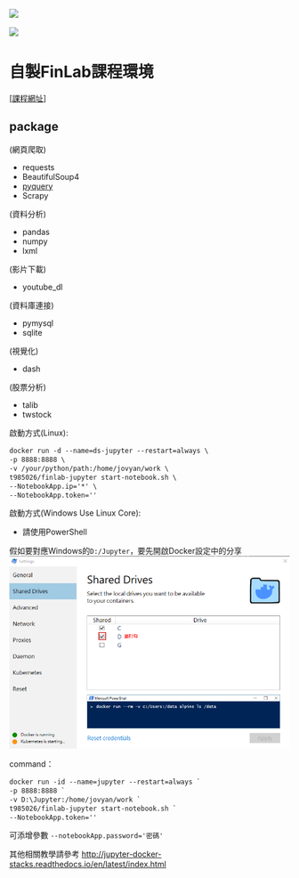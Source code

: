 [![](https://images.microbadger.com/badges/image/t985026/finlab-jupyter.svg)](https://microbadger.com/images/t985026/finlab-jupyter "Get your own image badge on microbadger.com")

[![](https://images.microbadger.com/badges/version/t985026/finlab-jupyter.svg)](https://microbadger.com/images/t985026/finlab-jupyter "Get your own version badge on microbadger.com")

# 自製FinLab課程環境
[[課程網址](https://hahow.in/cr/python-finance)]
## package
(網頁爬取)  
* requests
* BeautifulSoup4
* [pyquery](https://aji.tw/slides/pycon2017 "投影片")
* Scrapy

(資料分析)
* pandas  
* numpy
* lxml

(影片下載)
* youtube_dl  

(資料庫連接)
* pymysql
* sqlite

(視覺化)
* dash

(股票分析)
* talib
* twstock


啟動方式(Linux):  
```shell
docker run -d --name=ds-jupyter --restart=always \
-p 8888:8888 \
-v /your/python/path:/home/jovyan/work \
t985026/finlab-jupyter start-notebook.sh \
--NotebookApp.ip='*' \
--NotebookApp.token=''
```
啟動方式(Windows Use Linux Core):
* 請使用PowerShell

假如要對應Windows的`D:/Jupyter`，要先開啟Docker設定中的分享
![圖片](https://github.com/t985026/FinLab-Jupyter/blob/master/img/share_storage.png)

command：
```shell
docker run -id --name=jupyter --restart=always `
-p 8888:8888 `
-v D:\Jupyter:/home/jovyan/work `
t985026/finlab-jupyter start-notebook.sh `
--NotebookApp.token=''
```

可添增參數
`--notebookApp.password='密碼'`

其他相關教學請參考
http://jupyter-docker-stacks.readthedocs.io/en/latest/index.html
